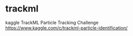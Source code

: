 # trackml
kaggle TrackML Particle Tracking Challenge
https://www.kaggle.com/c/trackml-particle-identification/
